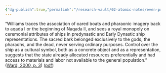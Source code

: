 ```yaml
---
{"dg-publish":true,"permalink":"/research-vault/02-atomic-notes/even-predynastic-egypt-controlled-the-ship-as-a-cultural-symbol/"}
---
```


“Williams traces the association of oared boats and pharaonic imagery back to aqada I or the beginning of Naqada ll, and sees a royal monopoly on ceremonial attributes of ships in predynastic and Early Dynastic ship representations. The sacred bark belonged exclusively to the gods, the pharaohs, and the dead, never serving ordinary purposes. Control over the ship as a cultural symbol, both as a concrete object and as a representation, suggests that the state already allocated resources preferentially and had access to materials and labor not available to the general population.” ([Ward, 2000, p. 3](zotero://select/library/items/Z98WYCE6)) ([pdf](zotero://open-pdf/library/items/UD954MWU?page=13&annotation=EHVS3C9N))